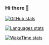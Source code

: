 ### Hi there 👋

<!--
**lorenzobilli/lorenzobilli** is a ✨ _special_ ✨ repository because its `README.md` (this file) appears on your GitHub profile.

Here are some ideas to get you started:

- 🔭 I’m currently working on ...
- 🌱 I’m currently learning ...
- 👯 I’m looking to collaborate on ...
- 🤔 I’m looking for help with ...
- 💬 Ask me about ...
- 📫 How to reach me: ...
- 😄 Pronouns: ...
- ⚡ Fun fact: ...
-->

[![GitHub stats](https://github-readme-stats.vercel.app/api?username=lorenzobilli&custom_title=My%20Github%20stats&theme=dark&count_private=true&include_all_commits=true&show_icons=true)](https://github.com/anuraghazra/github-readme-stats)

[![Languages stats](https://github-readme-stats.vercel.app/api/top-langs/?username=lorenzobilli&custom_title=Top%20langs%20used%20in%20my%20public%20repos&theme=dark&layout=compact)](https://github.com/anuraghazra/github-readme-stats)

[![WakaTime stats](https://github-readme-stats.vercel.app/api/wakatime?username=lorenzobilli&custom_title=WakaTime%20last%207%20days%20stats&theme=dark&range=last_7_days)](https://github.com/anuraghazra/github-readme-stats)
